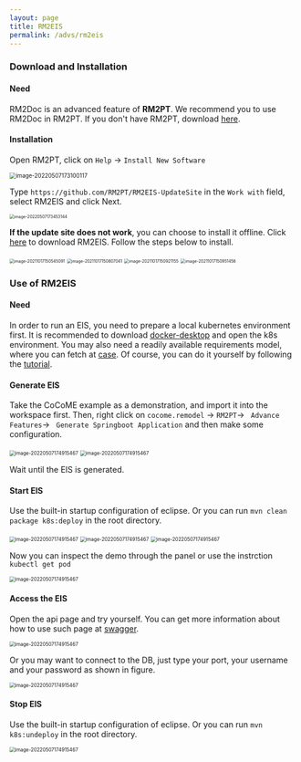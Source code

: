 ```yaml
---
layout: page
title: RM2EIS
permalink: /advs/rm2eis
---
```


### Download and Installation

#### Need

RM2Doc is an advanced feature of **RM2PT**. We recommend you to use RM2Doc in RM2PT. If you don't have RM2PT, download [here](https://rm2pt.com/downloads/).

#### Installation

Open RM2PT, click on `Help` -> `Install New Software`

<img src="../../imgs/RM2Doc/image-20220507173100117.png" alt="image-20220507173100117" style="zoom: 70%;" />


Type `https://github.com/RM2PT/RM2EIS-UpdateSite` in the `Work with` field, select RM2EIS and click Next.

<img src="../../imgs/RM2EIS/example-1.png" alt="image-20220507173453144" style="zoom: 50%;" />

**If the update site does not work**, you can choose to install it offline. Click [here](https://github.com/RM2PT/RM2EIS-UpdateSite/archive/refs/tags/v1.3.zip) to download RM2EIS. Follow the steps below to install.

<img src="../../imgs/RM2Doc/image-20211017150545091.png" alt="image-20211017150545091" style="zoom: 50%;" />

<img src="../../imgs/RM2Doc/image-20211017150807041.png" alt="image-20211017150807041" style="zoom: 50%;" />

<img src="../../imgs/RM2Doc/image-20211017150921155.png" alt="image-20211017150921155" style="zoom: 50%;" />

<img src="../../imgs/RM2Doc/image-20211017150951456.png" alt="image-20211017150951456" style="zoom: 50%;" />

### Use of RM2EIS

#### Need

In order to run an EIS, you need to prepare a local kubernetes environment first. It is recommended to download [docker-desktop](https://www.docker.com/products/docker-desktop/) and open the k8s environment.
You may also need a readily available requirements model, where you can fetch at [case](https://github.com/LemonForeast/RM2EIS_CASE). Of course, you can do it yourself by following the [tutorial](https://rm2pt.com/tutorial/user/create_new_project).

#### Generate EIS

Take the CoCoME example as a demonstration, and import it into the workspace first.
Then, right click on `cocome.remodel` -> `RM2PT`-> ` Advance Features`-> ` Generate Springboot Application` and then make some configuration.


<img src="../../imgs/RM2EIS/example-2.png" alt="image-20220507174915467" style="zoom: 60%;" />

<img src="../../imgs/RM2EIS/example-3.png" alt="image-20220507174915467" style="zoom: 60%;" />

Wait until the EIS is generated.

#### Start EIS

Use the built-in startup configuration of eclipse. Or you can run `mvn clean package k8s:deploy` in the root directory.

<img src="../../imgs/RM2EIS/example-4.png" alt="image-20220507174915467" style="zoom: 60%;" />

<img src="../../imgs/RM2EIS/example-5.png" alt="image-20220507174915467" style="zoom: 60%;" />

<img src="../../imgs/RM2EIS/example-6.png" alt="image-20220507174915467" style="zoom: 60%;" />

Now you can inspect the demo through the panel or use the instrction `kubectl get pod`

<img src="../../imgs/RM2EIS/example-7.png" alt="image-20220507174915467" style="zoom: 60%;" />

#### Access the EIS

Open the api page and try yourself. You can get more information about how to use such page at [swagger](https://swagger.io/).

<img src="../../imgs/RM2EIS/example-8.png" alt="image-20220507174915467" style="zoom: 60%;" />

Or you may want to connect to the DB, just type your port, your username and your password as shown in figure.

<img src="../../imgs/RM2EIS/DB.png" alt="image-20220507174915467" style="zoom: 60%;" />

#### Stop EIS

Use the built-in startup configuration of eclipse. Or you can run `mvn k8s:undeploy` in the root directory.

<img src="../../imgs/RM2EIS/example-9.png" alt="image-20220507174915467" style="zoom: 60%;" />
